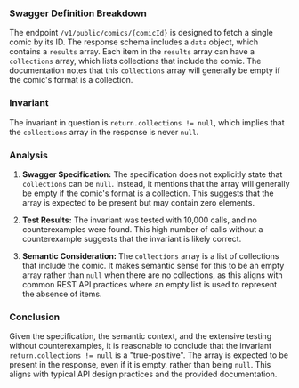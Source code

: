 ### Swagger Definition Breakdown

The endpoint `/v1/public/comics/{comicId}` is designed to fetch a single comic by its ID. The response schema includes a `data` object, which contains a `results` array. Each item in the `results` array can have a `collections` array, which lists collections that include the comic. The documentation notes that this `collections` array will generally be empty if the comic's format is a collection.

### Invariant

The invariant in question is `return.collections != null`, which implies that the `collections` array in the response is never `null`.

### Analysis

1. **Swagger Specification:** The specification does not explicitly state that `collections` can be `null`. Instead, it mentions that the array will generally be empty if the comic's format is a collection. This suggests that the array is expected to be present but may contain zero elements.

2. **Test Results:** The invariant was tested with 10,000 calls, and no counterexamples were found. This high number of calls without a counterexample suggests that the invariant is likely correct.

3. **Semantic Consideration:** The `collections` array is a list of collections that include the comic. It makes semantic sense for this to be an empty array rather than `null` when there are no collections, as this aligns with common REST API practices where an empty list is used to represent the absence of items.

### Conclusion

Given the specification, the semantic context, and the extensive testing without counterexamples, it is reasonable to conclude that the invariant `return.collections != null` is a "true-positive". The array is expected to be present in the response, even if it is empty, rather than being `null`. This aligns with typical API design practices and the provided documentation.
